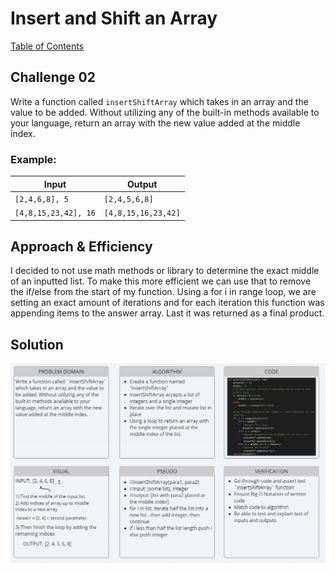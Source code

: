 # Insert and Shift an Array
[Table of Contents](../../../README.md)
## Challenge 02
Write a function called `insertShiftArray` which takes in an array and the value to be added. Without utilizing any of the built-in methods available to your language, return an array with the new value added at the middle index.


### Example:
|Input|Output|
|-----|------|
|`[2,4,6,8], 5`|`[2,4,5,6,8]`|
|`[4,8,15,23,42], 16`|`[4,8,15,16,23,42]`|


## Approach & Efficiency
I decided to not use math methods or library to determine the exact middle of an inputted list. To make this more efficient we can use that to remove the if/else from the start of my function. Using a for i in range loop, we are setting an exact amount of iterations and for each iteration this function was appending items to the answer array. Last it was returned as a final product.


## Solution
![White Board Image](../../../assets/array_shift.png)
